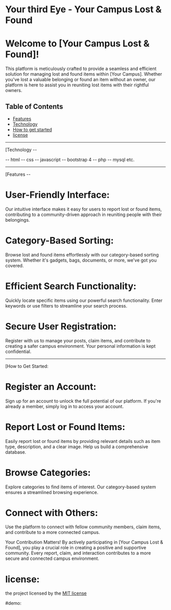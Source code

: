 # Your third Eye - Your Campus Lost & Found

# Welcome to [Your Campus Lost & Found]!

This platform is meticulously crafted to provide a seamless and efficient solution for managing lost and found items within [Your Campus]. Whether you've lost a valuable belonging or found an item without an owner, our platform is here to assist you in reuniting lost items with their rightful owners.

## Table of Contents
- [Features](#features)
- [Technology](#used)
- [How to get started](#started)
- [license](#license)

------------------------------------------------------------------------------------------------------------------------------------------

[Technology --

-- html
-- css
-- javascript
-- bootstrap 4
-- php
-- mysql etc.

--------------------------------------------------------------------------------------------------------------------------------------------

[Features --

# User-Friendly Interface:
Our intuitive interface makes it easy for users to report lost or found items, contributing to a community-driven approach in reuniting people with their belongings.

# Category-Based Sorting:
 Browse lost and found items effortlessly with our category-based sorting system. Whether it's gadgets, bags, documents, or more, we've got you covered.

# Efficient Search Functionality:
 Quickly locate specific items using our powerful search functionality. Enter keywords or use filters to streamline your search process.

# Secure User Registration:
 Register with us to manage your posts, claim items, and contribute to creating a safer campus environment. Your personal information is kept confidential.

--------------------------------------------------------------------------------------------------------------------------------------------

[How to Get Started:

# Register an Account: 
Sign up for an account to unlock the full potential of our platform. If you're already a member, simply log in to access your account.

# Report Lost or Found Items:
 Easily report lost or found items by providing relevant details such as item type, description, and a clear image. Help us build a comprehensive database.

# Browse Categories:
 Explore categories to find items of interest. Our category-based system ensures a streamlined browsing experience.

# Connect with Others:
 Use the platform to connect with fellow community members, claim items, and contribute to a more connected campus.

Your Contribution Matters!
By actively participating in [Your Campus Lost & Found], you play a crucial role in creating a positive and supportive community. Every report, claim, and interaction contributes to a more secure and connected campus environment.

# license:

the project licensed by the [MIT license](license)

#demo:
